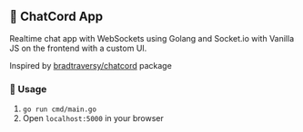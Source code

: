## :email: ChatCord App

Realtime chat app with WebSockets using Golang and Socket.io with Vanilla JS on the frontend with a custom UI.

Inspired by [bradtraversy/chatcord](https://github.com/bradtraversy/chatcord) package

### :hammer: Usage

1. `go run cmd/main.go`
2. Open `localhost:5000` in your browser